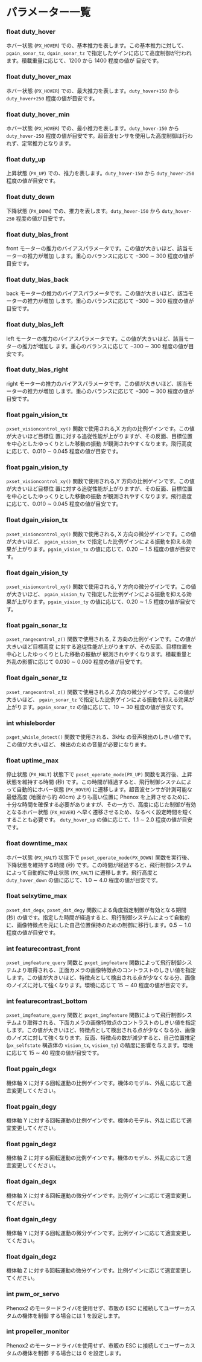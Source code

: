 # パラメーター一覧
### float duty_hover
ホバー状態 (`PX_HOVER`) での、基本推力を表します。この基本推力に対して、`pgain_sonar_tz`, `dgain_sonar_tz` で指定したゲインに応じて高度制御が行われます。積載重量に応じて、1200 から 1400 程度の値が 目安です。

### float duty_hover_max
ホバー状態 (`PX_HOVER`) での、最大推力を表します。`duty_hover+150` から `duty_hover+250`	 程度の値が目安です。

### float duty_hover_minホバー状態 (`PX_HOVER`) での、最小推力を表します。`duty_hover-150` から `duty_hover-250` 程度の値が目安です。超音波センサを使用した高度制御は行われず、定常推力となります。### float duty_up上昇状態 (`PX_UP`) での、推力を表します。`duty_hover-150` から `duty_hover-250` 程度の値が目安です。### float duty_down下降状態 (`PX_DOWN`) での、推力を表します。`duty_hover-150` から `duty_hover-250` 程度の値が目安です。

### float duty_bias_frontfront モーターの推力のバイアスパラメータです。この値が大きいほど、該当モーターの推力が増加 します。重心のバランスに応じて −300 ∼ 300 程度の値が目安です。### float duty_bias_backback モーターの推力のバイアスパラメータです。この値が大きいほど、該当モーターの推力が増加 します。重心のバランスに応じて −300 ∼ 300 程度の値が目安です。### float duty_bias_leftleft モーターの推力のバイアスパラメータです。この値が大きいほど、該当モーターの推力が増加し ます。重心のバランスに応じて −300 ∼ 300 程度の値が目安です。### float duty_bias_rightright モーターの推力のバイアスパラメータです。この値が大きいほど、該当モーターの推力が増加 します。重心のバランスに応じて −300 ∼ 300 程度の値が目安です。

### float pgain_vision_tx`pxset_visioncontrol_xy()` 関数で使用される,X 方向の比例ゲインです。この値が大きいほど目標位 置に対する追従性能が上がりますが、その反面、目標位置を中心としたゆっくりとした移動の振動 が観測されやすくなります。飛行高度に応じて、0.010 ∼ 0.045 程度の値が目安です。### float pgain_vision_ty`pxset_visioncontrol_xy()` 関数で使用される,Y 方向の比例ゲインです。この値が大きいほど目標位 置に対する追従性能が上がりますが、その反面、目標位置を中心としたゆっくりとした移動の振動 が観測されやすくなります。飛行高度に応じて、0.010 ∼ 0.045 程度の値が目安です。### float dgain_vision_tx`pxset_visioncontrol_xy()` 関数で使用される, X 方向の微分ゲインです。この値が大きいほど、 `pgain_vision_tx` で指定した比例ゲインによる振動を抑える効果が上がります。`pgain_vision_tx` の値に応じて、0.20 ∼ 1.5 程度の値が目安です。### float dgain_vision_ty`pxset_visioncontrol_xy()` 関数で使用される, Y 方向の微分ゲインです。この値が大きいほど、 `pgain_vision_ty` で指定した比例ゲインによる振動を抑える効果が上がります。`pgain_vision_ty` の値に応じて、0.20 ∼ 1.5 程度の値が目安です。### float pgain_sonar_tz`pxset_rangecontrol_z()` 関数で使用される, Z 方向の比例ゲインです。この値が大きいほど目標高度 に対する追従性能が上がりますが、その反面、目標位置を中心としたゆっくりとした移動の振動が 観測されやすくなります。積載重量と外乱の影響に応じて 0.030 ∼ 0.060 程度の値が目安です。### float dgain_sonar_tz`pxset_rangecontrol_z()` 関数で使用される,Z 方向の微分ゲインです。この値が大きいほど、 `pgain_sonar_tz` で指定した比例ゲインによる振動を抑える効果が上がります。`pgain_sonar_tz` の値に応じて、10 ∼ 30 程度の値が目安です。### int whisleborder`pxget_whisle_detect()` 関数で使用される、3kHz の音声検出のしきい値です。この値が大きいほど、 検出のための音量が必要になります。

### float uptime_max停止状態 (`PX_HALT`) 状態下で `pxset_operate_mode(PX_UP)` 関数を実行後、上昇状態を維持する時間 (秒) です。この時間が経過すると、飛行制御システムによって自動的にホバー状態 (`PX_HOVER`) に遷移します。超音波センサが計測可能な最低高度 (地面から約 40cm) よりも高い位置に Phenox を上昇させるために、十分な時間を確保する必要がありますが、その一方で、高度に応じた制御が有効となるホバー状態 (`PX_HOVER`) へ早く遷移させるため、なるべく設定時間を短くすることも必要です。 `duty_hover_up` の値に応じて、1.1 ∼ 2.0 程度の値が目安です。### float downtime_maxホバー状態 (`PX_HALT`) 状態下で `pxset_operate_mode(PX_DOWN)` 関数を実行後、下降状態を維持する時間 (秒) です。この時間が経過すると、飛行制御システムによって自動的に停止状態 (`PX_HALT`) に遷移します。飛行高度と`duty_hover_down` の値に応じて、1.0 ∼ 4.0 程度の値が目安です。### float selxytime_max`pxset_dst_degx`, `pxset_dst_degy` 関数による角度指定制御が有効となる期間 (秒) の値です。指定した時間が経過すると、飛行制御システムによって自動的に、画像特徴点を元にした自己位置保持のための制御に移行します。0.5 ∼ 1.0 程度の値が目安です。### int featurecontrast_front`pxset_imgfeature_query` 関数と `pxget_imgfeature` 関数によって飛行制御システムより取得される、正面カメラの画像特徴点のコントラストのしきい値を指定します。この値が大きいほど、特徴点として検出される点が少なくなる分、画像のノイズに対して強くなります。環境に応じて 15 ∼ 40 程度の値が目安です。### int featurecontrast_bottom`pxset_imgfeature_query` 関数と `pxget_imgfeature` 関数によって飛行制御システムより取得される、下面カメラの画像特徴点のコントラストのしきい値を指定します。この値が大きいほど、特徴点として検出される点が少なくなる分、画像のノイズに対して強くなります。反面、特徴点の数が減少すると、自己位置推定 (`px_selfstate` 構造体の `vision_tx`, `vision_ty`) の精度に影響を与えます。環境に応じて 15 ∼ 40 程度の値が目安です。

### float pgain_degx機体軸 X に対する回転運動の比例ゲインです。機体のモデル、外乱に応じて適宜変更してください。

### float pgain_degy機体軸 Y に対する回転運動の比例ゲインです。機体のモデル、外乱に応じて適宜変更してください。### float pgain_degz機体軸 Z に対する回転運動の比例ゲインです。機体のモデル、外乱に応じて適宜変更してください。 

### float dgain_degx機体軸 X に対する回転運動の微分ゲインです。比例ゲインに応じて適宜変更してください。 

### float dgain_degy機体軸 Y に対する回転運動の微分ゲインです。比例ゲインに応じて適宜変更してください。 

### float dgain_degz
機体軸 Z に対する回転運動の微分ゲインです。比例ゲインに応じて適宜変更してください。

### int pwm_or_servoPhenox2 のモータードライバを使用せず、市販の ESC に接続してユーザーカスタムの機体を制御 する場合には 1 を設定します。### int propeller_monitorPhenox2 のモータードライバを使用せず、市販の ESC に接続してユーザーカスタムの機体を制御 する場合には 0 を設定します。

